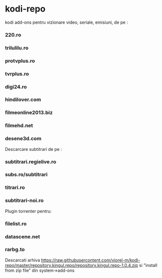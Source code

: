 # kodi-repo
kodi add-ons pentru vizionare video, seriale, emisiuni, de pe : 

### 220.ro

### trilulilu.ro

### protvplus.ro

### tvrplus.ro

### digi24.ro

### hindilover.com

### filmeonline2013.biz

### filmehd.net

### desene3d.com

Descarcare subtitrari de pe :

### subtitrari.regielive.ro
### subs.ro/subtitrari
### titrari.ro
### subtitrari-noi.ro

Plugin torrenter pentru:

### filelist.ro
### datascene.net
### rarbg.to

Descarcati arhiva https://raw.githubusercontent.com/viorel-m/kodi-repo/master/repository.kingul.repo/repository.kingul.repo-1.0.4.zip si "install from zip file" din system->add-ons

